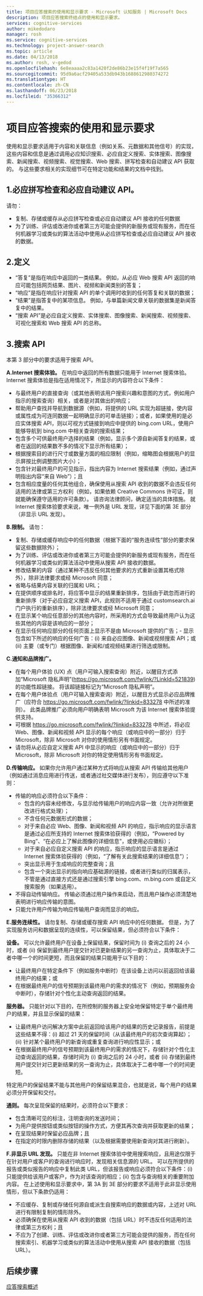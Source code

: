 ```yaml
---
title: 项目应答搜索的使用和显示要求 - Microsoft 认知服务 | Microsoft Docs
description: 项目应答搜索终结点的使用和显示要求。
services: cognitive-services
author: mikedodaro
manager: rosh
ms.service: cognitive-services
ms.technology: project-answer-search
ms.topic: article
ms.date: 04/13/2018
ms.author: rosh, v-gedod
ms.openlocfilehash: 6e8eaaaa2c83a1420f2de86b23e15f4f19f7a565
ms.sourcegitcommit: 95d9a6acf29405a533db943b1688612980374272
ms.translationtype: HT
ms.contentlocale: zh-CN
ms.lasthandoff: 06/23/2018
ms.locfileid: "35366312"
---
```

# <a name="project-answer-search-use-and-display-requirements"></a>项目应答搜索的使用和显示要求

使用和显示要求适用于内容和关联信息（例如关系、元数据和其他信号）的实现，这些内容和信息是通过调用必应知识搜索、必应自定义搜索、实体搜索、图像搜索、新闻搜索、视频搜索、视觉搜索、Web 搜索、拼写检查和自动建议 API 获取的。 与这些要求相关的实现细节可在特定功能和结果的文档中找到。

## <a name="1-bing-spell-check-and-bing-autosuggest-api"></a>1.必应拼写检查和必应自动建议 API。

请勿：

- 复制、存储或缓存从必应拼写检查或必应自动建议 API 接收的任何数据
- 为了训练、评估或改进你或者第三方可能会提供的新服务或现有服务，而在任何机器学习或类似的算法活动中使用从必应拼写检查或必应自动建议 API 接收的数据。

## <a name="2-definitions"></a>2.定义

- “答复”是指在响应中返回的一类结果。 例如，从必应 Web 搜索 API 返回的响应可能包括网页结果、图片、视频和新闻类别的答复；
- “响应”是指在响应针对搜索 API 的单个调用时收到的任何答复和关联的数据；
- “结果”是指答复中的某项信息。 例如，与单篇新闻文章关联的数据集是新闻答复中的结果。
- “搜索 API”是必应自定义搜索、实体搜索、图像搜索、新闻搜索、视频搜索、可视化搜索和 Web 搜索 API 的总称。 


## <a name="3-search-apis"></a>3.搜索 API

本第 3 部分中的要求适用于搜索 API。

**A.Internet 搜索体验。** 在响应中返回的所有数据只能用于 Internet 搜索体验。 Internet 搜索体验是指在适用情况下，所显示的内容符合以下条件： 
- 与最终用户的直接查询（或其他表明该用户搜索兴趣和意图的方式，例如用户指示的搜索查询）相关，或者是对其做出的响应； 
- 帮助用户查找并导航到数据源（例如，将提供的 URL 实现为超链接，使内容或属性成为可连同数据一起明确显示的可单击链接）；或者，如果使用的是必应实体搜索 API，则以可视方式链接到响应中提供的 bing.com URL，使用户能够导航到 bing.com 中相关查询的搜索结果；
- 包含多个可供最终用户选择的结果（例如，显示多个源自新闻答复的结果，或者在返回的结果数不多的情况下显示所有结果）； 
- 根据搜索目的进行尺寸或数量方面的相应限制（例如，缩略图会根据用户的显示屏按比例调整图片大小）； 
- 包含针对最终用户的可见指示，指出内容为 Internet 搜索结果（例如，通过声明指出内容“来自 Web”）；且
- 包含相应度量的任何其他组合，确保使用从搜索 API 收到的数据不会违反任何适用的法律或第三方权利（例如，如果依赖 Creative Commons 许可证，则就能确保遵守适用的许可条款）。 请咨询法律顾问，确定适当的具体措施。
就 Internet 搜索体验要求来说，唯一例外是 URL 发现，详见下面的第 3E 部分（非显示 URL 发现）。 

**B.限制。** 请勿：

- 复制、存储或缓存响应中的任何数据（根据下面的“服务连续性”部分的要求保留这些数据除外）； 
- 为了训练、评估或改进你或者第三方可能会提供的新服务或现有服务，而在任何机器学习或类似的算法活动中使用从搜索 API 接收的数据。
- 修改结果的内容（通过某种不违反任何其他要求的方式重新设置其格式除外），除非法律要求或经 Microsoft 同意； 
- 省略与结果内容关联的归属和 URL；
- 在提供顺序或排名时，将应答中显示的结果重新排序，包括由于疏忽而进行的重新排序（对于必应自定义搜索 API，此规则不适用于通过 customsearch.ai 门户执行的重新排序），除非法律要求或经 Microsoft 同意；
- 在显示某个响应任意部分的其他内容时，所采用的方式会导致最终用户认为这些其他的内容是该响应的一部分； 
- 在显示任何响应部分的任何页面上显示不是由 Microsoft 提供的广告；- 显示包含如下所述的响应的任何广告：(i) 来自必应图像、新闻或视频搜索 API；或 (ii) 主要（或专门）根据图像、新闻和/或视频结果进行筛选或限制。

**C.通知和品牌推广。** 

- 在每个用户体验 (UX) 点（用户可输入搜索查询）附近，以醒目方式添加“Microsoft 隐私声明”(https://go.microsoft.com/fwlink/?LinkId=521839) 的功能性超链接。 将该超链接标记为“Microsoft 隐私声明”。
- 在每个用户体验点（用户可输入搜索查询）附近，以醒目方式显示必应品牌推广（应符合 https://go.microsoft.com/fwlink/?linkid=833278 中所述的准则）。  此类品牌推广必须向用户明确表明 Microsoft 为该 Internet 搜索体验提供支持。
- 可根据 https://go.microsoft.com/fwlink/?linkid=833278 中所述，将必应 Web、图像、新闻和视频 API 显示的每个响应（或响应中的一部分）归于 Microsoft，除非 Microsoft 对你的使用情形另有书面规定。 
- 请勿将从必应自定义搜索 API 中显示的响应（或响应中的一部分）归于 Microsoft，除非 Microsoft 对你的特定使用情形另有书面规定。


**D.传输响应。** 如果你允许用户通过某种方式将响应从搜索 API 传输给其他用户（例如通过消息应用进行传送，或者通过社交媒体进行发布），则应遵守以下准则： 
- 传输的响应必须符合以下条件：
  - 包含的内容未经修改，与显示给传输用户的响应内容一致（允许对所做更改进行格式处理）；
  - 不含任何元数据形式的数据；
  - 对于来自必应 Web、图像、新闻和视频 API 的响应，指示响应的显示语言是通过必应所支持的 Internet 搜索体验获得的（例如，“Powered by Bing”、“在必应上了解此图像的详细信息”，或使用必应徽标）；
  - 对于来自必应自定义搜索 API 的响应，指示响应的显示语言是通过 Internet 搜索体验获得的（例如，“了解有关此搜索结果的详细信息”）；
  - 突出显示用于生成响应的完整查询；且
  - 包含一个突出显示的指向响应基础源的链接，或者进行类似的归属表示，不管是通过直接方式还是通过搜索引擎 bing.com、m.bing.com 或自定义搜索服务（如果适用）。
- 不得自动传输响应。 传输必须通过用户操作来启动，而且用户操作必须清楚地表明进行响应传输的意图。
- 只能允许用户传输为响应传输用户查询而显示的响应。

**E.服务连续性。** 请勿复制、存储或缓存搜索 API 响应中的任何数据。 但是，为了实现服务访问和数据呈现的连续性，可以保留结果，但必须符合以下条件：

**设备。** 可以允许最终用户在设备上保留结果，保留时间为 (i) 查询之后的 24 小时，或者 (ii) 保留到最终用户提交针对已更新结果的另一查询为止，具体取决于二者中哪一个的时间更短，而且保留的结果只能用于以下目的：

- 让最终用户在特定条件下（例如服务中断时）在该设备上访问以前返回给该最终用户的结果；或
- 在根据最终用户的信号预期到该最终用户的需求的情况下（例如，预期服务会中断时），存储针对个性化主动查询返回的结果。

**服务器。** 只能针对以下目的，在所控制的服务器上安全地保留特定于单个最终用户的结果，并且显示保留的结果：

- 让最终用户访问解决方案中此前返回给该用户的结果的历史记录报告，前提是这些结果不得：(i) 超过 21 天的保留时间（从该最终用户的初次查询算起）；(ii) 针对某个最终用户的新查询或重复查询进行响应性显示；或
- 在根据最终用户的信号预期到该最终用户的需求的情况下，存储针对个性化主动查询返回的结果，存储时间为 (i) 查询之后的 24 小时，或者 (ii) 存储到最终用户提交针对已更新结果的另一查询为止，具体取决于二者中哪一个的时间更短。

特定用户的保留结果不能与其他用户的保留结果混合，也就是说，每个用户的结果必须分开保留和交付。

**通则。** 每次呈现保留的结果时，必须符合以下要求：

- 包含清晰可见的标注，注明查询的发送时间；
- 为用户提供按钮或类似按钮的操作方式，方便其再次查询并获取更新的结果； 
- 在呈现结果时保留必应品牌；且
- 在指定的时限内删除存储的结果（以及根据需要使用新查询对其进行刷新）。

**F.非显示 URL 发现。** 只能在非 Internet 搜索体验中使用搜索响应，且用途仅限于在针对用户或客户的查询进行响应时，发现相关信息源的 URL。 可以在所提供的报告或类似报告的响应中复制此类 URL，但该报告或响应必须符合以下条件：(i) 只能提供给该用户或客户，作为对该查询的相应；(ii) 包含与查询相关的重要附加内容。 在上述使用和显示要求中，第 3A 到 3E 部分的要求不适用于此非显示使用情形，但以下条款仍适用： 

- 不应缓存、复制或存储任何源自或派生自搜索响应的数据或内容，上述对 URL 进行有限制复制的情形除外。
- 必须确保在使用从搜索 API 收到的数据（包括 URL）时不违反任何适用的法律或第三方权利；且
- 不应为了创建、训练、评估或改进你或者第三方可能会提供的服务，而在任何搜索索引、机器学习或类似的算法活动中使用从搜索 API 接收的数据（包括 URL）。

## <a name="next-steps"></a>后续步骤
[应答搜索概述](overview.md)
